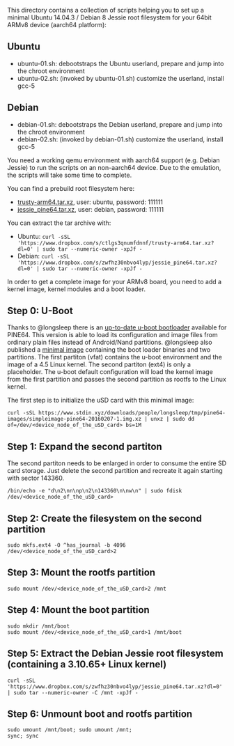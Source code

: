 This directory contains a collection of scripts helping you to set up a minimal Ubuntu 14.04.3 / Debian 8 Jessie 
root filesystem for your 64bit ARMv8 device (aarch64 platform): 

## Ubuntu
 - ubuntu-01.sh: debootstraps the Ubuntu userland, prepare and jump into the chroot environment
 - ubuntu-02.sh: (invoked by ubuntu-01.sh) customize the userland, install gcc-5

## Debian
 - debian-01.sh: debootstraps the Debian userland, prepare and jump into the chroot environment
 - debian-02.sh: (invoked by debian-01.sh) customize the userland, install gcc-5

You need a working qemu environment with aarch64 support (e.g. Debian Jessie) to run the scripts on an non-aarch64 device. Due to the emulation, the scripts will take some time to complete. 

You can find a prebuild root filesystem here:
 - [trusty-arm64.tar.xz](https://www.dropbox.com/s/ctlgs3qnumfdnnf/trusty-arm64.tar.xz?dl=0), user: ubuntu, password: 111111
 - [jessie_pine64.tar.xz](https://www.dropbox.com/s/zwfhz30nbvo4lyp/jessie_pine64.tar.xz?dl=0), user: debian, password: 111111

You can extract the tar archive with:
 - Ubuntu: `curl -sSL 'https://www.dropbox.com/s/ctlgs3qnumfdnnf/trusty-arm64.tar.xz?dl=0' | sudo tar --numeric-owner -xpJf -`
 - Debian: `curl -sSL 'https://www.dropbox.com/s/zwfhz30nbvo4lyp/jessie_pine64.tar.xz?dl=0' | sudo tar --numeric-owner -xpJf -`
 
In order to get a complete image for your ARMv8 board, you need to add a kernel image, kernel modules and a boot loader.

## Step 0: U-Boot

Thanks to @longsleep there is an [up-to-date u-boot bootloader](https://github.com/longsleep/u-boot-pine64/tree/pine64-hacks) available for PINE64. This version is able to load its configuration and image files from ordinary plain files instead of Android/Nand partitions. @longsleep also published a [minimal image](https://www.stdin.xyz/downloads/people/longsleep/tmp/pine64-images/simpleimage-pine64-20160207-1.img.xz) containing the boot loader binaries and two partitions. The first partiton (vfat) contains the u-boot environment and the image of a 4.5 Linux kernel. The second partiton (ext4) is only a placeholder. The u-boot default configuration will load the kernel image from the first partition and passes the second partition as rootfs to the Linux kernel.

The first step is to initialize the uSD card with this minimal image:

    curl -sSL https://www.stdin.xyz/downloads/people/longsleep/tmp/pine64-images/simpleimage-pine64-20160207-1.img.xz | unxz | sudo dd of=/dev/<device_node_of_the_uSD_card> bs=1M

## Step 1: Expand the second partiton

The second partiton needs to be enlarged in order to consume the entire SD card storage. Just delete the second partition and recreate it again starting with sector 143360.

    /bin/echo -e "d\n2\nn\np\n2\n143360\n\nw\n" | sudo fdisk /dev/<device_node_of_the_uSD_card>

## Step 2: Create the filesystem on the second partition

    sudo mkfs.ext4 -O ^has_journal -b 4096 /dev/<device_node_of_the_uSD_card>2

## Step 3: Mount the rootfs partition 

    sudo mount /dev/<device_node_of_the_uSD_card>2 /mnt
    
## Step 4: Mount the boot partition

    sudo mkdir /mnt/boot
    sudo mount /dev/<device_node_of_the_uSD_card>1 /mnt/boot

## Step 5: Extract the Debian Jessie root filesystem (containing a 3.10.65+ Linux kernel)

    curl -sSL 'https://www.dropbox.com/s/zwfhz30nbvo4lyp/jessie_pine64.tar.xz?dl=0' | sudo tar --numeric-owner -C /mnt -xpJf -
    
## Step 6: Unmount boot and rootfs partition

    sudo umount /mnt/boot; sudo umount /mnt;
    sync; sync
